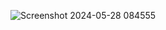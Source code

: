 ![Screenshot 2024-05-28 084555](https://github.com/Ekoysrn/Suit-Game-2.0/assets/152857091/a1cb5b34-d424-4e3e-bcc4-8897e533e2ff)
